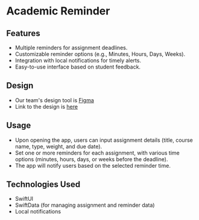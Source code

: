 # Academic Reminder

## Features
- Multiple reminders for assignment deadlines.
- Customizable reminder options (e.g., Minutes, Hours, Days, Weeks).
- Integration with local notifications for timely alerts.
- Easy-to-use interface based on student feedback.
 
## Design
- Our team's design tool is [Figma](https://www.figma.com/) 
- Link to the design is [here](https://www.figma.com/proto/1ANk6LInC4AfkxlrGRUDPI/SENG-310-Medium-Fidelity-Prototype?node-id=8-2&starting-point-node-id=8%3A2&t=xHWnXUWZJ3AOMnXC-1)

## Usage
- Upon opening the app, users can input assignment details (title, course name, type, weight, and due date).
- Set one or more reminders for each assignment, with various time options (minutes, hours, days, or weeks before the deadline).
- The app will notify users based on the selected reminder time.

## Technologies Used
- SwiftUI
- SwiftData (for managing assignment and reminder data)
- Local notifications
